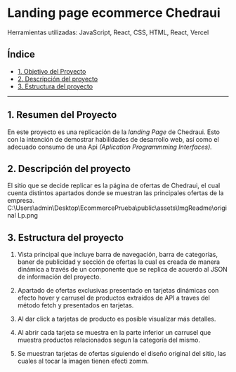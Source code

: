 # Landing page ecommerce Chedraui
Herramientas utilizadas: JavaScript, React, CSS, HTML, React, Vercel


## Índice

* [1. Objetivo del Proyecto](#2-objetivo-del-proyecto)
* [2. Descripción del proyecto](#3-descripción-del-proyecto)
* [3. Estructura del proyecto](#4-estructura-del-proyecto)

***


## 1. Resumen del Proyecto
En este proyecto es una replicación de la _landing Page_ de Chedraui. Esto con la intención 
de demostrar habilidades de desarrollo web, así como el adecuado consumo de una Api _(Aplication Programmming Interfaces)._ 


## 2. Descripción del proyecto 
El sitio que se decide replicar es la página de ofertas de Chedraui, el cual cuenta distintos apartados
 donde se muestran las principales ofertas de la empresa.
C:\Users\admin\Desktop\EcommercePrueba\public\assets\ImgReadme\original Lp.png

## 3. Estructura del proyecto
1. Vista principal que incluye barra de navegación, barra de categorías, baner de publicidad y sección de ofertas la cual es creada de manera dinámica a través de un componente que se replica de acuerdo al JSON de información del proyecto. 



2. Apartado de ofertas exclusivas presentado en tarjetas dinámicas con efecto hover y carrusel de productos extraidos de API a traves del método fetch y presentados en tarjetas.



3. Al dar click a tarjetas de producto es posible visualizar más detalles.


4. Al abrir cada tarjeta se muestra en la parte inferior un carrusel que muestra productos relacionados segun la categoría del mismo.


5. Se muestran tarjetas de ofertas siguiendo el diseño original del sitio, las cuales al tocar la imagen tienen efecti zomm. 





